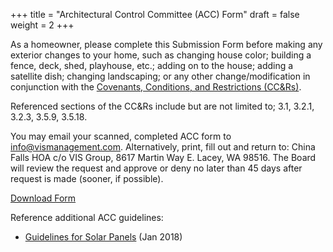 +++
title = "Architectural Control Committee (ACC) Form"
draft = false
weight = 2
+++


As a homeowner, please complete this Submission Form before making any exterior
changes to your home, such as changing house color; building a fence, deck,
shed, playhouse, etc.; adding on to the house; adding a satellite dish; changing
landscaping; or any other change/modification in conjunction with the
[Covenants, Conditions, and Restrictions (CC&Rs)](ccr).

Referenced sections of the CC&Rs include but are not limited to; 3.1, 3.2.1,
3.2.3, 3.5.9, 3.5.18.

You may email your scanned, completed ACC form to <info@vismanagement.com>.
Alternatively, print, fill out and return to: China Falls HOA c/o VIS Group, 
8617 Martin Way E. Lacey, WA 98516. The Board will review the request and approve
or deny no later than 45 days after request is made (sooner, if possible).

[Download Form](documents/accform.pdf)

Reference additional ACC guidelines:

* [Guidelines for Solar Panels](documents/2018_01_solar_panel_guidelines.pdf) (Jan 2018)
